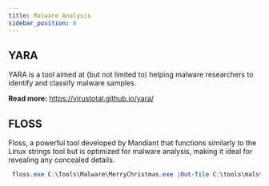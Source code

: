 ```yaml
---
title: Malware Analysis
sidebar_position: 6
---
```


## YARA
YARA is a tool aimed at (but not limited to) helping malware researchers to identify and classify malware samples.

**Read more:** https://virustotal.github.io/yara/

## FLOSS
Floss, a powerful tool developed by Mandiant that functions similarly to the Linux strings tool but is optimized for malware analysis, making it ideal for revealing any concealed details.

```powershell
 floss.exe C:\Tools\Malware\MerryChristmas.exe |Out-file C:\tools\malstrings.txt
```